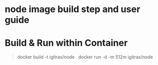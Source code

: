 node image build step and user guide
==========

Build & Run within Container
===
> docker build -t igitras/node .
> docker run -d -m 512m igitras/node
